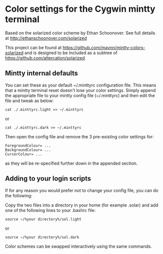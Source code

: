 # Color settings for the Cygwin mintty terminal

Based on the solarized color scheme by Ethan Schoonover. See full details at http://ethanschoonover.com/solarized

This project can be found at
https://github.com/mavnn/mintty-colors-solarized and is designed to be included as a subtree of https://github.com/altercation/solarized

## Mintty internal defaults

You can set these as your default ~/.minttyrc configuration file.  This means that a mintty terminal reset doesn't lose your color settings. Simply append the appropriate file to your mintty config file (~/.minttyrc) and then edit the file and tweak as below:

	cat ./.minttyrc.light >> ~/.minttyrc
or

	cat ./.minttyrc.dark >> ~/.minttyrc

Then open the config file and remove the 3 pre-existing color settings for:

	ForegroundColour= ...
	BackgroundColour= ...
	CursorColour= ...

as they will be re-specified further down in the appended section.

## Adding to your login scripts

If for any reason you would prefer not to change your config file, you can do the following:

Copy the two files into a directory in your home (for example .solar) and add one of the following lines to your .bashrc file:

	source ~/%your directory%/sol.light
or

	source ~/%your directory%/sol.dark

Color schemes can be swapped interactively using the same commands.


